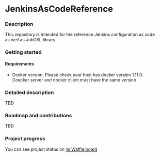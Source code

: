 # JenkinsAsCodeReference

### Description
This repository is intended for the reference Jenkins configuration as code as well as JobDSL library

### Getting started
#### Requirements
* Docker version. Please check your host has docker version 1.11.0. Doecker server and docker client must have the same version 


### Detailed description
TBD

### Roadmap and contributions
TBD

### Project progress
You can see project status on [its Waffle board](https://waffle.io/Praqma/JenkinsAsCodeReference)
